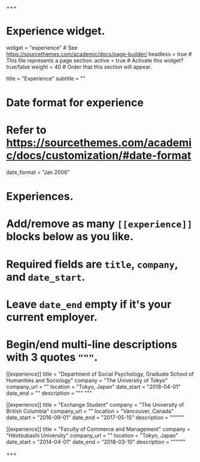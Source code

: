 +++
# Experience widget.
widget = "experience"  # See https://sourcethemes.com/academic/docs/page-builder/
headless = true  # This file represents a page section.
active = true  # Activate this widget? true/false
weight = 40  # Order that this section will appear.

title = "Experience"
subtitle = ""

# Date format for experience
#   Refer to https://sourcethemes.com/academic/docs/customization/#date-format
date_format = "Jan 2006"

# Experiences.
#   Add/remove as many `[[experience]]` blocks below as you like.
#   Required fields are `title`, `company`, and `date_start`.
#   Leave `date_end` empty if it's your current employer.
#   Begin/end multi-line descriptions with 3 quotes `"""`.
[[experience]]
  title = "Department of Social Psychology, Graduate School of Humanities and Sociology"
  company = "The University of Tokyo"
  company_url = ""
  location = "Tokyo, Japan"
  date_start = "2018-04-01"
  date_end = ""
  description = """
  """

[[experience]]
  title = "Exchange Student"
  company = "The University of British Columbia"
  company_url = ""
  location = "Vancouver, Canada"
  date_start = "2016-09-01"
  date_end = "2017-05-15"
  description = """"""

[[experience]]
  title = "Faculty of Commerce and Management"
  company = "Hitotsubashi University"
  company_url = ""
  location = "Tokyo, Japan"
  date_start = "2014-04-01"
  date_end = "2018-03-10"
  description = """"""

+++

